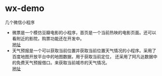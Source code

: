 # wx-demo
几个微信小程序    
* 微票是一个模仿豆瓣电影的小程序，首页是一个当前热映的电影页面。还可以看附近的影院，购票功能还在开发中。       
[地址](https://github.com/Bvtop/wx-demo/tree/master/%E5%BE%AE%E7%A5%A8)    
* 天气预报是一个可以获取当前位置并获取当前位置天气情况的小程序。采用了百度地图开放平台中的地图数据，用于获取当前定位，
还采用了阿凡达数据中的免费天气预报借口。来获取当前城市的天气情况。    
[地址](https://github.com/Bvtop/wx-demo/tree/master/%E5%A4%A9%E6%B0%94%E9%A2%84%E6%8A%A5)

